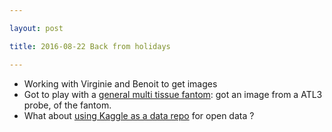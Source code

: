```yaml
---

layout: post

title: 2016-08-22 Back from holidays

---
```



-   Working with Virginie and Benoit to get images
-   Got to play with a [general multi tissue
    fantom](/include/20160822/20160822-Fantom.md): got an image from a
    ATL3 probe, of the fantom.
-   What about [using Kaggle as a data
    repo](http://blog.kaggle.com/2016/08/17/making-kaggle-the-home-of-open-data/)
    for open data ?

